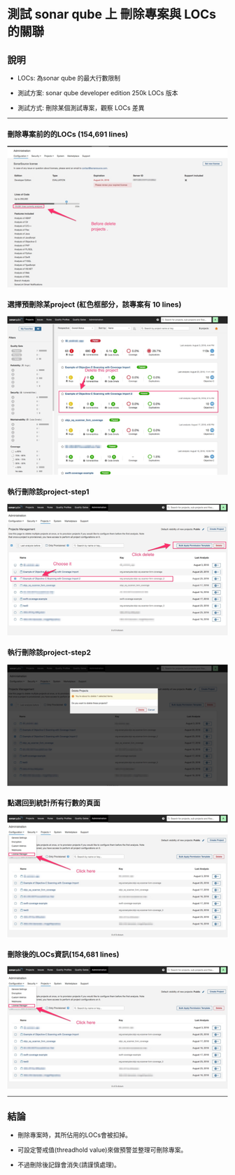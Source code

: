
# 測試 sonar qube 上 刪除專案與 LOCs 的關聯

## 說明

* LOCs: 為sonar qube 的最大行數限制

* 測試方案: sonar qube developer edition 250k LOCs 版本

* 測試方式: 刪除某個測試專案，觀察 LOCs 差異

---

### 刪除專案前的的LOCs (154,691 lines)

![before delete project](./pics/sonarqube_LOCs_0.png)

### 選擇預刪除某project (紅色框部分，該專案有 10 lines)

![choose some project](./pics/sonarqube_LOCs_1.png)

### 執行刪除該project-step1

![delete the project](./pics/sonarqube_LOCs_2.png)

### 執行刪除該project-step2

![delete the project](./pics/sonarqube_LOCs_3.png)

### 點選回到統計所有行數的頁面

![click License Manager](./pics/sonarqube_LOCs_4.png)

### 刪除後的LOCs資訊(154,681 lines)

![click License Manager](./pics/sonarqube_LOCs_4.png)

---

## 結論

* 刪除專案時，其所佔用的LOCs會被扣掉。

* 可設定警戒值(threadhold value)來做預警並整理可刪除專案。

* 不過刪除後記錄會消失(請謹慎處理)。
